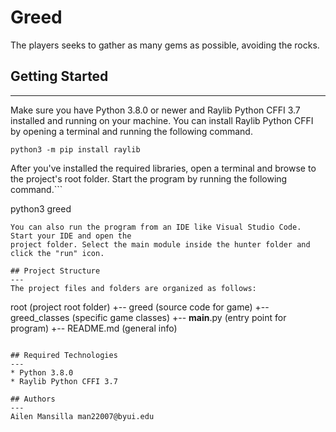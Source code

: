 # Greed
The players seeks to gather as many gems as possible, avoiding the rocks.

## Getting Started
---
Make sure you have Python 3.8.0 or newer and Raylib Python CFFI 3.7 installed and running on your machine. You can install Raylib Python CFFI by opening a terminal and running the following command.
```
python3 -m pip install raylib
```
After you've installed the required libraries, open a terminal and browse to the project's root folder. Start the program by running the following command.```

python3 greed
```
You can also run the program from an IDE like Visual Studio Code. Start your IDE and open the 
project folder. Select the main module inside the hunter folder and click the "run" icon.

## Project Structure
---
The project files and folders are organized as follows:
```
root                    (project root folder)
+-- greed                 (source code for game)
  +-- greed_classes       (specific game classes)
  +-- __main__.py         (entry point for program)
  +-- README.md           (general info)
```

## Required Technologies
---
* Python 3.8.0
* Raylib Python CFFI 3.7

## Authors
---
Ailen Mansilla man22007@byui.edu

